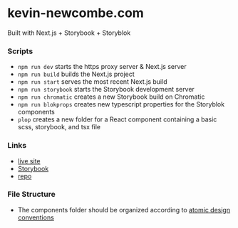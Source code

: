 # kevin-newcombe.com
Built with Next.js + Storybook + Storyblok

### Scripts
* `npm run dev` starts the https proxy server & Next.js server
* `npm run build` builds the Next.js project
* `npm run start` serves the most recent Next.js build
* `npm run storybook` starts the Storybook development server
* `npm run chromatic` creates a new Storybook build on Chromatic
* `npm run blokprops` creates new typescript properties for the Storyblok components
* `plop` creates a new folder for a React component containing a basic scss, storybook, and tsx file

### Links
* [live site](https://kevin-newcombe.com/)
* [Storybook](https://main--667afafd42484f6338eadd40.chromatic.com/)
* [repo](https://github.com/kevinnewcombe/kn-site-24)

### File Structure
* The components folder should be organized according to [atomic design conventions](https://bradfrost.com/blog/post/atomic-design-and-storybook/)
